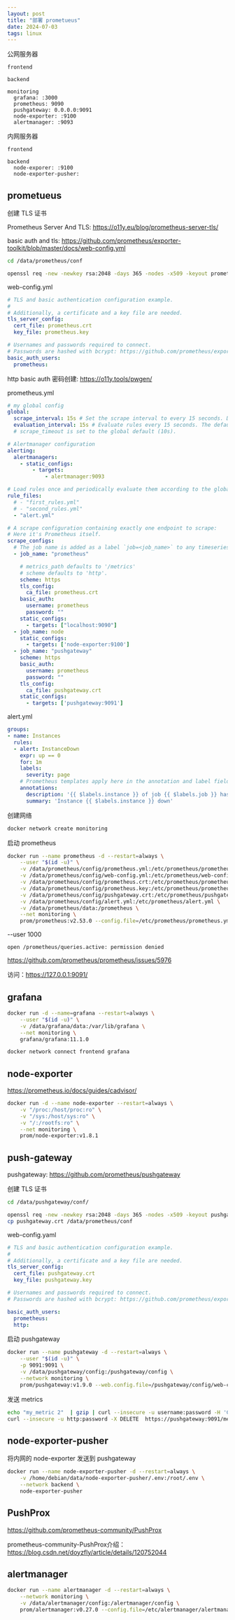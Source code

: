 ```yaml
---
layout: post
title: "部署 prometueus"
date: 2024-07-03
tags: linux
---
```


公网服务器

```
frontend

backend

monitoring
  grafana: :3000
  prometheus: 9090
  pushgateway: 0.0.0.0:9091
  node-exporter: :9100
  alertmanager: :9093
```

内网服务器

```
frontend

backend
  node-exporer: :9100
  node-exporter-pusher:
```

## prometueus

创建 TLS 证书

Prometheus Server And TLS: <https://o11y.eu/blog/prometheus-server-tls/>

basic auth and tls: <https://github.com/prometheus/exporter-toolkit/blob/master/docs/web-config.yml>

```bash
cd /data/prometheus/conf

openssl req -new -newkey rsa:2048 -days 365 -nodes -x509 -keyout prometheus.key -out prometheus.crt -subj "/C=CN/ST=Beijing/L=Beijing/O=exampleOrg/CN=prometheus" -addext "subjectAltName = DNS:localhost"
```

web-config.yml

```yml
# TLS and basic authentication configuration example.
#
# Additionally, a certificate and a key file are needed.
tls_server_config:
  cert_file: prometheus.crt
  key_file: prometheus.key

# Usernames and passwords required to connect.
# Passwords are hashed with bcrypt: https://github.com/prometheus/exporter-toolkit/blob/master/docs/web-configuration.md#about-bcrypt.
basic_auth_users:
  prometheus:
```

http basic auth 密码创建: <https://o11y.tools/pwgen/>

prometheus.yml

```yml
# my global config
global:
  scrape_interval: 15s # Set the scrape interval to every 15 seconds. Default is every 1 minute.
  evaluation_interval: 15s # Evaluate rules every 15 seconds. The default is every 1 minute.
  # scrape_timeout is set to the global default (10s).

# Alertmanager configuration
alerting:
  alertmanagers:
    - static_configs:
        - targets:
            - alertmanager:9093

# Load rules once and periodically evaluate them according to the global 'evaluation_interval'.
rule_files:
  # - "first_rules.yml"
  # - "second_rules.yml"
  - "alert.yml"

# A scrape configuration containing exactly one endpoint to scrape:
# Here it's Prometheus itself.
scrape_configs:
  # The job name is added as a label `job=<job_name>` to any timeseries scraped from this config.
  - job_name: "prometheus"

    # metrics_path defaults to '/metrics'
    # scheme defaults to 'http'.
    scheme: https
    tls_config:
      ca_file: prometheus.crt
    basic_auth:
      username: prometheus
      password: ""
    static_configs:
      - targets: ["localhost:9090"]
  - job_name: node
    static_configs:
      - targets: ['node-exporter:9100']
  - job_name: "pushgateway"
    scheme: https
    basic_auth:
      username: prometheus
      password: ""
    tls_config:
      ca_file: pushgateway.crt
    static_configs:
      - targets: ['pushgateway:9091']
```

alert.yml

```yml
groups:
- name: Instances
  rules:
  - alert: InstanceDown
    expr: up == 0
    for: 1m
    labels:
      severity: page
    # Prometheus templates apply here in the annotation and label fields of the alert.
    annotations:
      description: '{{ $labels.instance }} of job {{ $labels.job }} has been down for more than 1 minutes.'
      summary: 'Instance {{ $labels.instance }} down'
```

创建网络

```bash
docker network create monitoring
```

启动 prometheus

```bash
docker run --name prometheus -d --restart=always \
    --user "$(id -u)" \
    -v /data/prometheus/config/prometheus.yml:/etc/prometheus/prometheus.yml \
    -v /data/prometheus/config/web-config.yml:/etc/prometheus/web-config.yml \
    -v /data/prometheus/config/prometheus.crt:/etc/prometheus/prometheus.crt \
    -v /data/prometheus/config/prometheus.key:/etc/prometheus/prometheus.key \
    -v /data/prometheus/config/pushgateway.crt:/etc/prometheus/pushgateway.crt \
    -v /data/prometheus/config/alert.yml:/etc/prometheus/alert.yml \
    -v /data/prometheus/data:/prometheus \
    --net monitoring \
    prom/prometheus:v2.53.0 --config.file=/etc/prometheus/prometheus.yml --web.config.file=/etc/prometheus/web-config.yml
```

--user 1000

```
open /prometheus/queries.active: permission denied
```

<https://github.com/prometheus/prometheus/issues/5976>


访问：<https://127.0.0.1:9091/>


## grafana

```bash
docker run -d --name=grafana --restart=always \
    --user "$(id -u)" \
    -v /data/grafana/data:/var/lib/grafana \
    --net monitoring \
    grafana/grafana:11.1.0
```

```bash
docker network connect frontend grafana
```

## node-exporter

<https://prometheus.io/docs/guides/cadvisor/>

```bash
docker run -d --name node-exporter --restart=always \
    -v "/proc:/host/proc:ro" \
    -v "/sys:/host/sys:ro" \
    -v "/:/rootfs:ro" \
    --net monitoring \
    prom/node-exporter:v1.8.1
```

## push-gateway

pushgateway: <https://github.com/prometheus/pushgateway>

创建 TLS 证书

```bash
cd /data/pushgateway/conf/

openssl req -new -newkey rsa:2048 -days 365 -nodes -x509 -keyout pushgateway.key -out pushgateway.crt -subj "/C=CN/ST=Beijing/L=Beijing/O=exampleOrg/CN=pushgateway" -addext "subjectAltName = DNS:pushgateway"
cp pushgateway.crt /data/prometheus/conf
```

web-config.yaml

```yaml
# TLS and basic authentication configuration example.
#
# Additionally, a certificate and a key file are needed.
tls_server_config:
  cert_file: pushgateway.crt
  key_file: pushgateway.key

# Usernames and passwords required to connect.
# Passwords are hashed with bcrypt: https://github.com/prometheus/exporter-toolkit/blob/master/docs/web-configuration.md#about-bcrypt.

basic_auth_users:
  prometheus: 
  http: 
```

启动 pushgateway

```bash
docker run --name pushgateway -d --restart=always \
    --user "$(id -u)" \
    -p 9091:9091 \
    -v /data/pushgateway/config:/pushgateway/config \
    --network monitoring \
    prom/pushgateway:v1.9.0 --web.config.file=/pushgateway/config/web-config.yaml
```

发送 metrics

```bash
echo "my_metric 2"  | gzip | curl --insecure -u username:password -H 'Content-Encoding: gzip' --data-binary @- https://pushgateway:9091/metrics/job/test-job/instance/nodename
curl --insecure -u http:password -X DELETE  https://pushgateway:9091/metrics/job/test-job/instance/nodename
```

## node-exporter-pusher

将内网的 node-exporter 发送到 pushgateway

```bash
docker run --name node-exporter-pusher -d --restart=always \
    -v /home/debian/data/node-exporter-pusher/.env:/root/.env \
    --network backend \
    node-exporter-pusher
```

## PushProx

<https://github.com/prometheus-community/PushProx>

prometheus-community-PushProx介绍：<https://blog.csdn.net/doyzfly/article/details/120752044>

## alertmanager

```bash
docker run --name alertmanager -d --restart=always \
    --network monitoring \
    -v /data/alertmanager/config:/alertmanager/config \
    prom/alertmanager:v0.27.0 --config.file=/etc/alertmanager/alertmanager.yml
```


